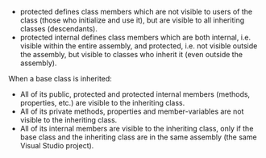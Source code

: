  - protected defines class members which are not visible to users of the class (those who initialize and use it), but are visible to all inheriting classes (descendants).
  - protected internal defines class members which are both internal, i.e. visible within the entire assembly, and protected, i.e. not visible outside the assembly, but visible to classes who inherit it (even outside the assembly).
   
When a base class is inherited: 
  - All of its public, protected and protected internal members (methods, properties, etc.) are visible to the inheriting class.      
  - All of its private methods, properties and member-variables are not visible to the inheriting class.
  - All of its internal members are visible to the inheriting class, only if the base class and the inheriting class are in the same assembly (the same Visual Studio project).
